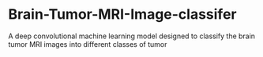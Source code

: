 # Brain-Tumor-MRI-Image-classifer
A deep convolutional machine learning model designed to classify the brain tumor MRI images into different classes of tumor
